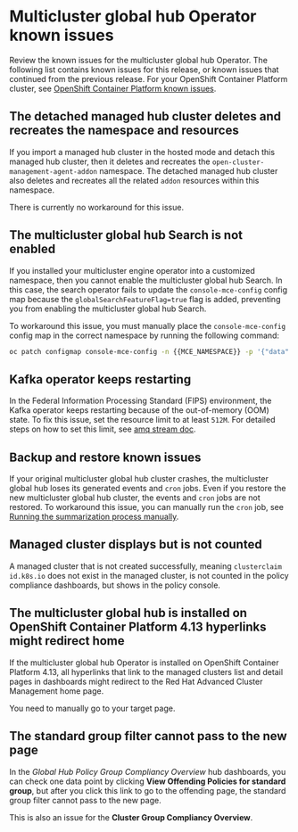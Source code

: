 # Multicluster global hub Operator known issues

Review the known issues for the multicluster global hub Operator. The following list contains known issues for this release, or known issues that continued from the previous release. For your OpenShift Container Platform cluster, see [OpenShift Container Platform known issues](https://docs.redhat.com/documentation/en-us/openshift_container_platform/4.15/html/release_notes/#ocp-4-15-known-issues).

## The detached managed hub cluster deletes and recreates the namespace and resources 

If you import a managed hub cluster in the hosted mode and detach this managed hub cluster, then it deletes and recreates the `open-cluster-management-agent-addon` namespace. The detached managed hub cluster also deletes and recreates all the related `addon` resources within this namespace. 

There is currently no workaround for this issue. 

## The multicluster global hub Search is not enabled 

If you installed your multicluster engine operator into a customized namespace, then you cannot enable the multicluster global hub Search. In this case, the search operator fails to update the `console-mce-config` config map because the `globalSearchFeatureFlag=true` flag is added, preventing you from enabling the multicluster global hub Search.

To workaround this issue, you must manually place the `console-mce-config` config map in the correct namespace by running the following command: 

```bash
oc patch configmap console-mce-config -n {{MCE_NAMESPACE}} -p '{"data": {"globalSearchFeatureFlag": "enabled"}}'
```

## Kafka operator keeps restarting 

In the Federal Information Processing Standard (FIPS) environment, the Kafka operator keeps restarting because of the out-of-memory (OOM) state. To fix this issue, set the resource limit to at least `512M`. For detailed steps on how to set this limit, see [amq stream doc](https://docs.redhat.com/documentation/en-us/red_hat_amq_streams/2.6/html/deploying_and_managing_amq_streams_on_openshift/deploy-intro_str#assembly-fips-support-str).

## Backup and restore known issues 

If your original multicluster global hub cluster crashes, the multicluster global hub loses its generated events and `cron` jobs. Even if you restore the new multicluster global hub cluster, the events and `cron` jobs are not restored. To workaround this issue, you can manually run the `cron` job, see [Running the summarization process manually](https://docs.redhat.com/documentation/en-us/red_hat_advanced_cluster_management_for_kubernetes/2.9/html/multicluster_global_hub/multicluster-global-hub#global-hub-compliance-manual).

## Managed cluster displays but is not counted

A managed cluster that is not created successfully, meaning `clusterclaim id.k8s.io` does not exist in the managed cluster, is not counted in the policy compliance dashboards, but shows in the policy console. 

## The multicluster global hub is installed on OpenShift Container Platform 4.13 hyperlinks might redirect home

If the multicluster global hub Operator is installed on OpenShift Container Platform 4.13, all hyperlinks that link to the managed clusters list and detail pages in dashboards might redirect to the Red Hat Advanced Cluster Management home page. 

You need to manually go to your target page.

## The standard group filter cannot pass to the new page

In the _Global Hub Policy Group Compliancy Overview_ hub dashboards, you can check one data point by clicking **View Offending Policies for standard group**, but after you click this link to go to the offending page, the standard group filter cannot pass to the new page. 

This is also an issue for the **Cluster Group Compliancy Overview**.
